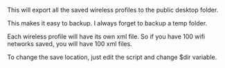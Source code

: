 This will export all the saved wireless profiles to the public desktop folder. 

This makes it easy to backup. I always forget to backup a temp folder.

Each wireless profile will have its own xml file. So if you have 100 wifi networks saved, you will have 100 xml files.

To change the save location, just edit the script and change $dir variable.
